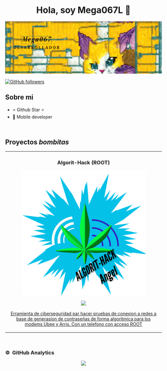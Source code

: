 <div align="center">
<h1 align="center">Hola, soy Mega067L 👋</h1>
</div>
<img src="https://raw.githubusercontent.com/mega067/mega067/REPO/mega067_baner.png">


[![GitHub followers](https://img.shields.io/github/followers/mega067?style=social)](https://github.com/mega067)


## Sobre mi

- ⭐ Github Star ⭐ 
- 📲 Mobile developer

<br>

## Proyectos *bombitas*
<table>
<tr>
<td width="50%">
<h3 align="center">Algorit-Hack (ROOT)</h3>
<div align="center">
<a href=""https://github.com/mega067/algorit_hack" target="_blank"><img src="https://raw.githubusercontent.com/mega067/mega067/REPO/mega067_log.png" width="400" alt="Curso básico android"></a>
<p>
<a href="https://github.com/mega067/algorit_hack.git" target="_blank">
<img src="https://img.shields.io/badge/CÓDIGO-ff9?style=for-the-badge&logo=github&logoColor=black">

</p>
<p>Erramienta de ciberseguridad par hacer pruebas de conexion a redes a base de generasion de contraseñas de forma algoritmica para los modems Ubee y Arris. Con un telefono con acceso ROOT</p>
</div>
                                                                                      
</td>

                                                           
</table>                                                                                 
</div>
<br>

### ⚙️ &nbsp;GitHub Analytics

<p align="center">
<a href="https://github.com/mega067">
  <img height="180em" src="https://github-readme-stats-eight-theta.vercel.app/api?username=mega067&show_icons=true&theme=algolia&include_all_commits=true&count_private=true"/>
 
</a>
</p>
